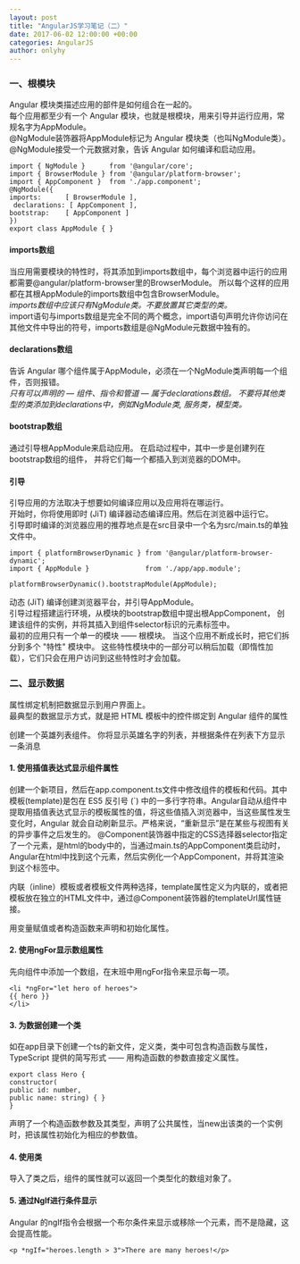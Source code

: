 ```yaml
---
layout: post
title: "AngularJS学习笔记（二）"
date: 2017-06-02 12:00:00 +00:00
categories: AngularJS
author: onlyhy
---
```

### 一、根模块
   Angular 模块类描述应用的部件是如何组合在一起的。  
   每个应用都至少有一个 Angular 模块，也就是根模块，用来引导并运行应用，常规名字为AppModule。  
   @NgModule装饰器将AppModule标记为 Angular 模块类（也叫NgModule类）。 @NgModule接受一个元数据对象，告诉 Angular 如何编译和启动应用。  

    import { NgModule }      from '@angular/core';
    import { BrowserModule } from '@angular/platform-browser';
    import { AppComponent }  from './app.component';
    @NgModule({
    imports:      [ BrowserModule ],
     declarations: [ AppComponent ],
    bootstrap:    [ AppComponent ]
    })
    export class AppModule { }

#### imports数组  
   当应用需要模块的特性时，将其添加到imports数组中，每个浏览器中运行的应用都需要@angular/platform-browser里的BrowserModule。 所以每个这样的应用都在其根AppModule的imports数组中包含BrowserModule。  
  *imports数组中应该只有NgModule类。不要放置其它类型的类。*   
  import语句与imports数组是完全不同的两个概念，import语句声明允许你访问在其他文件中导出的符号，imports数组是@NgModule元数据中独有的。  

#### declarations数组  
   告诉 Angular 哪个组件属于AppModule，必须在一个NgModule类声明每一个组件，否则报错。  
   *只有可以声明的 — 组件、指令和管道 — 属于declarations数组。 不要将其他类型的类添加到declarations中，例如NgModule类, 服务类，模型类。*  

#### bootstrap数组
   通过引导根AppModule来启动应用。 在启动过程中，其中一步是创建列在bootstrap数组的组件， 并将它们每一个都插入到浏览器的DOM中。

#### 引导
   引导应用的方法取决于想要如何编译应用以及应用将在哪运行。  
   开始时，你将使用即时 (JiT) 编译器动态编译应用。然后在浏览器中运行它。  
   引导即时编译的浏览器应用的推荐地点是在src目录中一个名为src/main.ts的单独文件中。  

    import { platformBrowserDynamic } from '@angular/platform-browser-dynamic';
    import { AppModule }              from './app/app.module';
    
    platformBrowserDynamic().bootstrapModule(AppModule);  

   动态 (JiT) 编译创建浏览器平台，并引导AppModule。  
   引导过程搭建运行环境，从模块的bootstrap数组中提出根AppComponent， 创建该组件的实例，并将其插入到组件selector标识的元素标签中。  
   最初的应用只有一个单一的模块 —— 根模块。 当这个应用不断成长时，把它们拆分到多个 "特性" 模块中。 这些特性模块中的一部分可以稍后加载（即惰性加载），它们只会在用户访问到这些特性时才会加载。  


### 二、显示数据  
   属性绑定机制把数据显示到用户界面上。  
   最典型的数据显示方式，就是把 HTML 模板中的控件绑定到 Angular 组件的属性  

   创建一个英雄列表组件。 你将显示英雄名字的列表，并根据条件在列表下方显示一条消息 

#### 1. 使用插值表达式显示组件属性 
   创建一个新项目，然后在app.component.ts文件中修改组件的模板和代码。其中模板(template)是包在 ES5 反引号 (`) 中的一多行字符串。Angular自动从组件中提取用插值表达式显示的模板属性的值，将这些值插入浏览器中，当这些属性发生变化时，Angular 就会自动刷新显示。严格来说，“重新显示”是在某些与视图有关的异步事件之后发生的。
   @Component装饰器中指定的CSS选择器selector指定了一个元素，是html的body中的，当通过main.ts的AppComponent类启动时，Angular在html中找到这个元素，然后实例化一个AppComponent，并将其渲染到这个标签中。  
    
   内联（inline）模板或者模板文件两种选择，template属性定义为内联的，或者把模板放在独立的HTML文件中，通过@Component装饰器的templateUrl属性链接。

   用变量赋值或者构造函数来声明和初始化属性。

#### 2. 使用ngFor显示数组属性 
   先向组件中添加一个数组，在末班中用ngFor指令来显示每一项。

    <li *ngFor="let hero of heroes">
    {{ hero }}
    </li>

#### 3. 为数据创建一个类
   如在app目录下创建一个ts的新文件，定义类，类中可包含构造函数与属性，TypeScript 提供的简写形式 —— 用构造函数的参数直接定义属性。  

    export class Hero {
    constructor(
    public id: number,
    public name: string) { }
    }

   声明了一个构造函数参数及其类型，声明了公共属性，当new出该类的一个实例时，把该属性初始化为相应的参数值。

#### 4. 使用类  
   导入了类之后，组件的属性就可以返回一个类型化的数组对象了。

#### 5. 通过Nglf进行条件显示  
   Angular 的ngIf指令会根据一个布尔条件来显示或移除一个元素，而不是隐藏，这会提高性能。

    <p *ngIf="heroes.length > 3">There are many heroes!</p>
